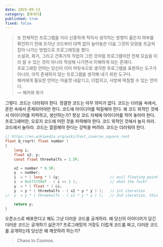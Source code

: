 ```yaml
---
date: 2025-09-13
category: [에세이]
published: true
fixed: false
---
```


> 또 전체적인 프로그램을 미리 신중하게 적어서 생각하는 방향이 옳은지 여부를 확인하기 전에 조각난 코드부터 대책 없이 늘어놓은 다음 그것의 모양을 조금씩 잡아 나가는  방법으로 프로그래밍을 했다.  
> 소설과, 화가, 그리고 건축가의 직업이 그런 것처럼 프로그램이란 전체 모습을 미리 알 수 있는 것이 아니라 작성해 나가면서 이해하게 되는 존재다.  
> 프로그래밍 언어는 당신이 이미 머릿속으로 생각한 프로그램을 표현하는 도구가 아니라, 아직 존재하지 않는 프로그램을 생각해 내기 위한 도구다.  
> 해커에게 필요한 언어는 마음껏 내갈기고, 더럽히고, 사방에 떡칠할 수 있는 언어다.  
> — 해커와 화가

그렇다. 코드는 더러워야 한다. 정결한 코드는 아무 의미가 없다. 코드는 더러움 속에서, 혼란 속에서 존재되어야만 한다. 코드에 아이디어를 떡칠해야 한다. 왜 코드 외적인 것에서 아이디어를 피력하고, 생산하는가? 항상 코드 자체에 아이디어를 적어 놓아야 한다. 프로그래머란, 오로지 코드에 어떤 것을 피력해야 한다. 코드 외적인 것에서 놀지 마라. 코드에서 놀아라. 코드는 깔끔해야 한다는 강박을 버려라. 코드는 더러워야 한다.

```c
// https://en.wikipedia.org/wiki/Fast_inverse_square_root
float Q_rsqrt( float number )
{
	long i;
	float x2, y;
	const float threehalfs = 1.5F;

	x2 = number * 0.5F;
	y  = number;
	i  = * ( long * ) &y;                       // evil floating point bit level hacking
	i  = 0x5f3759df - ( i >> 1 );               // what the fuck?
	y  = * ( float * ) &i;
	y  = y * ( threehalfs - ( x2 * y * y ) );   // 1st iteration
//	y  = y * ( threehalfs - ( x2 * y * y ) );   // 2nd iteration, this can be removed

	return y;
}
```

오픈소스로 배포한다고 해도 그냥 더러운 코드를 공개하라. 왜 당신의 아이디어가 담긴 더러운 코드는 공개하기 싫은가?
프로그래밍의 거장도 더럽게 코드를 짜고, 더러운 코드를 공개하는데 당신은 왜 깨끗하려 하는가?

> Chaos to Cosmos.